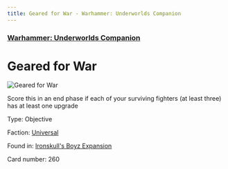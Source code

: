 ```yaml
---
title: Geared for War - Warhammer: Underworlds Companion
---
```


### [Warhammer: Underworlds Companion](https://guidokessels.github.io/wh-underworlds)

  

# Geared for War

![Geared for War](https://warhammerunderworlds.com/wp-content/uploads/sites/6/2017/12/260_ENG-Geared-for-War.png)

Score this in an end phase if each of your surviving fighters (at least three) has at least one upgrade

Type: Objective

Faction: [Universal](https://guidokessels.github.io/wh-underworlds/factions/universal)

Found in: [Ironskull's Boyz Expansion](https://guidokessels.github.io/wh-underworlds/locations/ironskulls-boyz-expansion)

Card number: 260
